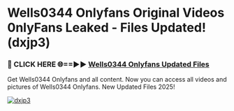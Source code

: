 # Wells0344 Onlyfans Original Videos 0nlyFans Leaked - Files Updated! (dxjp3)

<h3>🔴 CLICK HERE 🌐==►► <a href="https://tinyurl.com/2m67pmp6" rel="nofollow">Wells0344 Onlyfans Updated Files</a></h3>

Get Wells0344 Onlyfans and all content. Now you can access all videos and pictures of Wells0344 Onlyfans. New Updated Files 2025!

[![dxjp3](https://i.imgur.com/H4QAA4z.gif)](https://tinyurl.com/2m67pmp6)